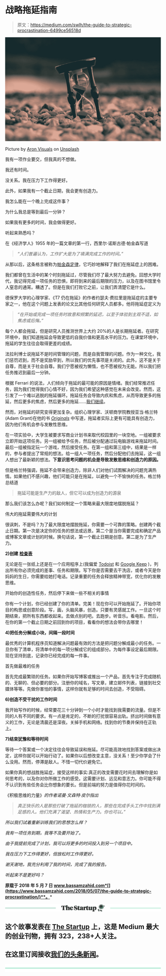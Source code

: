 # 战略拖延指南

> 原文：<https://medium.com/swlh/the-guide-to-strategic-procrastination-6499ce56518d>

![](img/6553f55fe3ab40017a29e5cdca8c7a26.png)

Picture by [Aron Visuals](https://unsplash.com/@aronvisuals?utm_source=medium&utm_medium=referral) on [Unsplash](https://unsplash.com?utm_source=medium&utm_medium=referral)

我有一项作业要交，但我真的不想做。

我还有时间。

没关系。我在压力下工作得更好。

此外，如果我有一个截止日期，我会更有创造力。

我怎么能在一个晚上完成这件事？

为什么我总是等到最后一分钟？

如果我有更多的时间，我会做得更好。

听起来熟悉吗？

在《经济学人》1955 年的一篇文章的第一行，西里尔·诺斯古德·帕金森写道

> *“人们普遍认为，工作扩大是为了填满完成工作的时间。”*

从那以后，这条格言被称为[帕金森定律](https://en.wikipedia.org/wiki/Parkinson%27s_law)，它巧妙地解释了我们在拖延症上的困难。

我们都曾在生活中的某个时刻拖延过，尽管我们尽了最大努力去避免。回想大学时代，我记得完成一项任务的恐惧，即将到来的最后期限的压力，以及在图书馆里令人窒息的通宵。糟透了。但是在我们打败它之前，让我们弄清楚它是什么。

德保罗大学的心理学家、《T7 仍在拖延》的作者约瑟夫·费拉里是拖延症的主要专家之一，他在这个问题上发表的论文比其他任何研究人员都多。他将拖延症定义为

> *“在开始或完成一项任务时故意和频繁的延迟，以至于体验到主观不适，如焦虑或后悔。”*

每个人都会拖延，但是研究人员推测世界上大约 20%的人是长期拖延者。在研究环境中，我们知道拖延会导致更低的自我价值和更高水平的压力。在课堂环境中，拖延的学生往往会取得更差的成绩。

法拉利博士说拖延不是时间管理的问题，而是自我管理的问题。作为一种文化，我们惩罚迟到，而不是奖励早到，所以我们的优先事项是关闭的。此外，这不是关于自尊，而是关于社会自尊。我们宁愿被视为懒惰，也不愿被视为无能。所以我们把任务推迟到最后一分钟。

根据 Ferrari 的说法，人们倾向于拖延的最可能的原因是情绪。我们经常推迟任务，因为我们觉得我们心情不好，因为我们希望这种感觉在未来会改变。然而，这引发了一个难以逃脱的拖延循环。拖延任务会导致内疚和焦虑，从而导致更多的拖延，然后更多的焦虑，然后更多的拖延……[我们继续](https://www.theatlantic.com/business/archive/2014/08/the-procrastination-loop-and-how-to-break-it/379142/)。

然而，对拖延的研究变得更加复杂。组织心理学家、沃顿商学院教授亚当·格兰特(Adam Grant)在他的书 [*Originals*](https://www.amazon.com/gp/product/014312885X/ref=as_li_qf_asin_il_tl?ie=UTF8&tag=madhungry-20&creative=9325&linkCode=as2&creativeASIN=014312885X&linkId=1c29e644b7fad93ecd6f1a3f1721ec8c) 中写道，拖延者实际上更有可能具有创造力，因为他们有机会参与发散性思维。

在一项实验中，大学生被要求写商业计划书来取代校园里的一块空地。一组被要求立即开始这项任务。另一组被给予任务，然后被分配通过玩电脑游戏来拖延时间。最后一组被指定玩一个游戏，然后接受任务。在第一组和第三组中，结果是一样的，参与者提出了常规的想法。给一组人一项任务，然后分配他们去拖延，这一组人想出了最新颖的想法。**下意识思考问题的机会是导致发散思维和创造力的原因。**

但是格兰特强调，拖延不会带来创造力，除非人们对他们试图解决的问题充满热情。如果他们不感兴趣，他们可能只是在拖延，以避免一个不愉快的任务。格兰特总结道

> 拖延可能是生产力的敌人，但它可以成为创造力的源泉

那么我们该怎么办呢？我们如何制定一个策略来最大限度地摆脱拖延？

伟大的拖延需要伟大的计划

很讽刺，不是吗？为了最大限度地摆脱拖延，你需要一个可靠的策略。创建两个截止日期。第一次是决定你的任务的想法或远景。第二个是当你需要完成和确定产品或博客文章或计划的时候。换句话说，第一个截止日期是创意。第二是为了生产力。

**2)创建** [**检查表**](https://www.bassamzahid.com/2018/01/08/setting-and-achieving-goals/)

无论是在一张纸上还是在一个应用程序上(我偏爱 [Todoist](https://en.todoist.com/) 和 [Google Keep](https://www.google.com/keep/) )，列出所有你必须完成的差事、任务和期限。写下你是否需要去干洗店，或者今天是你妈妈的生日，你需要给她打电话。记录重要的任务会释放精神带宽，优化你的发散思维。

开始你的创造性任务，然后停下来做一些不相关的事情

你有一个计划，你已经创建了你的清单。完美！现在你可以开始拖延了。开始你项目的构思或创意阶段。写，画，头脑风暴，创造。只要有灵感就工作。一旦这个时期结束，把所有东西都收起来。去做点别的吧。去跑步。听音乐。看电影。然后，在你的第一个截止日期之前回到你的项目，看看你的想法会带你去哪里！

**4)把任务分解成小块，间隔一段时间**

最优秀的计算机程序员知道解决问题最有效的方法是把问题分解成最小的任务。一旦你有了清单，将清单中的每一项分解成它的组成部分。为每件事设定最后期限。现在坚持到底，记录你已经完成的每一件事。

首先做最难的任务

首先完成最繁琐的任务。如果你开始写博客或推出一个产品，首先专注于完成随机的、无聊的、但必要的部分。注册你的域名，写文章，建立邮件列表，链接到社交媒体等等。先做你害怕的事情，这样你就有足够的时间去创造，不受阻碍。

**6)创造不受干扰的工作时间**

我开始写作的时候，经常要花三十分钟到一个小时才能找到我需要的流量。但是不同的人有不同的要求。有一点是肯定的，不断的打扰很容易出轨。挤出时间做有意义的工作，无论是清晨还是深夜。关掉手机和网络。找到你的节奏并保持在正轨上。

**7)结束犹豫和等待时间**

等待一个答案或一个决定往往会导致延误和拖延。尽可能高效地找到答案或做出决定，这样你就可以开始行动了。如果你以后想改变主意，没关系！至少你学会了什么没用。然而，停滞是敌人。不惜一切代价避免它。

如果你真的想战胜拖延症，接受这样的事实:真正的改变需要花时间去理解你是如何思考的，以及你对你所做工作的感受。这需要计划、远见和意志力。你可能不得不认识到有些任务会比你想象的要长。但是前端的努力是值得你花时间的。

《积极思维的力量》[](https://www.amazon.com/gp/product/0743234804/ref=as_li_qf_asin_il_tl?ie=UTF8&tag=madhungry-20&creative=9325&linkCode=as2&creativeASIN=0743234804&linkId=11d854d94f26e19b6f0e01b0be01e9b9)*的作者诺曼·文森特·皮尔指出*

> *真正快乐的人是那些打破了拖延的枷锁的人，那些在完成手头工作中找到满足感的人。他们充满了渴望、热情和生产力。你也可以。”*

*所以我们试着重新训练我们的思想怎么样？*

*我有一项任务到期，我等不及要开始了。*

*由于我提前完成了计划，我可以将更多的时间投入到另一个项目中。*

*我在压力下工作得更好，但放松时工作得更好。*

*谢天谢地，我充分利用了我的时间，完成了我的报告。*

*听起来不是更好吗？*

**原载于 2018 年 5 月 7 日 www.bassamzahid.com*[](https://www.bassamzahid.com/2018/05/07/the-guide-to-strategic-procrastination/)**。***

**[![](img/308a8d84fb9b2fab43d66c117fcc4bb4.png)](https://medium.com/swlh)**

## **这个故事发表在 [The Startup](https://medium.com/swlh) 上，这是 Medium 最大的创业刊物，拥有 323，238+人关注。**

## **在这里订阅接收[我们的头条新闻](http://growthsupply.com/the-startup-newsletter/)。**

**[![](img/b0164736ea17a63403e660de5dedf91a.png)](https://medium.com/swlh)**